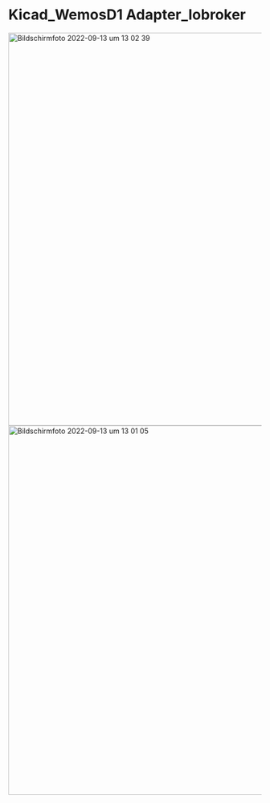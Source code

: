 # Kicad_WemosD1 Adapter_Iobroker
 
<img width="782" alt="Bildschirmfoto 2022-09-13 um 13 02 39" src="https://user-images.githubusercontent.com/8182097/189888538-a31f722c-d429-4fd7-bf3b-ed93d985cfe4.png">
<img width="735" alt="Bildschirmfoto 2022-09-13 um 13 01 05" src="https://user-images.githubusercontent.com/8182097/189888575-80bb4fb4-938b-4bb8-bd60-200c5ca63e20.png">
